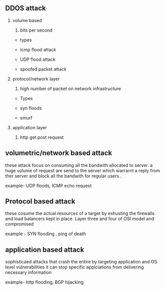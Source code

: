 ## DDOS attack

1. volume based 
   
   1. bits per second 
   - types 
   
   - icmp flood attack 
   
   - UDP flood attack 
   
   - spoofed packet attack

2. protocol/network layer
   
   1. high number of packet on network infrastructure 
   - Types
   
   - syn floods
   
   - smurf 

3. application layer
   
   1. http  get post  request 







## volumetric/network based attack

these attack focus on consuming all the bandwith allocated to server. a huge volume of request are send to the server which warrarnt a reply from ther server and  block all the bandwith for regular users . 

example- UDP floods, ICMP echo request



## Protocol based attack

these cosume the actual resources of a target by exhusting the firewalls and load balancers kept in place. Layer three and four of OSI model and compromised 

example - SYN flooding , ping of death





## application based attack

sophisticaed attacks that crash the entire by targeting application and OS level vulnerabilities it can stop specific applciations from delivering necessary information 



example- http flooding, BGP hijacking 










